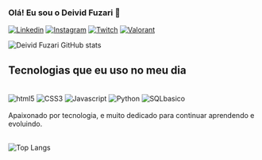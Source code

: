 ### Olá! Eu sou o Deivid Fuzari 👋

[![Linkedin](https://img.shields.io/badge/LinkedIn-0077B5?style=for-the-badge&logo=linkedin&logoColor=white)](https://www.linkedin.com/in/deivid-fuzari-86960026b/)
[![Instagram](https://img.shields.io/badge/Instagram-E4405F?style=for-the-badge&logo=instagram&logoColor=white)](https://www.instagram.com/deivid_fuzari/)
[![Twitch](https://img.shields.io/badge/Twitch-9146FF?style=for-the-badge&logo=twitch&logoColor=white)](https://www.twitch.tv/fuzarifps)
[![Valorant](https://img.shields.io/badge/Riot_Games-D32936?style=for-the-badge&logo=riot-games&logoColor=white)](https://liquipedia.net/valorant/Fuzari)

![Deivid Fuzari GitHub stats](https://github-readme-stats.vercel.app/api?username=deividfuzari&show_icons=true&theme=radical)

## Tecnologias que eu uso no meu dia

<div style="display: inline_block"><br>
    <img align="center" alt="html5" src="https://img.shields.io/badge/HTML5-E34F26?style=for-the-badge&logo=html5&logoColor=white">
     <img align="center" alt="CSS3" src="https://img.shields.io/badge/CSS3-1572B6?style=for-the-badge&logo=css3&logoColor=white">
     <img align="center" alt="Javascript" src="https://img.shields.io/badge/JavaScript-F7DF1E?style=for-the-badge&logo=javascript&logoColor=black">
     <img align="center" alt="Python" src="https://img.shields.io/badge/Python-14354C?style=for-the-badge&logo=python&logoColor=white">
     <img align="center" alt="SQLbasico" src="https://img.shields.io/badge/MySQL-00000F?style=for-the-badge&logo=mysql&logoColor=white">
</div>
<br>
Apaixonado por tecnologia, e muito dedicado para continuar aprendendo e evoluindo.

<br>
<br>

![Top Langs](https://github-readme-stats.vercel.app/api/top-langs/?username=deividfuzari&hide_progress=true)

